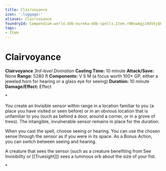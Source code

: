 ```yaml
---
title: Clairvoyance
icon: ':luggage:'
aliases: Clairvoyance
foundryId: Compendium.world.ddb-eureka-ddb-spells.Item.rN0swAgjz4UVkjQk
tags:
- Item
---
```


# Clairvoyance

**Clairvoyance**
_3rd-level Divination_
**Casting Time:** 10 minute
**Attack/Save:** None
**Range:** 5280 ft
**Components:** V S M (a focus worth 100+ GP, either a jeweled horn for hearing or a glass eye for seeing)
**Duration:** 10 minute
**Damage/Effect:** Effect

*<p>You create an Invisible sensor within range in a location familiar to you (a place you have visited or seen before) or in an obvious location that is unfamiliar to you (such as behind a door, around a corner, or in a grove of trees). The intangible, invulnerable sensor remains in place for the duration.

When you cast the spell, choose seeing or hearing. You can use the chosen sense through the sensor as if you were in its space. As a Bonus Action, you can switch between seeing and hearing.

A creature that sees the sensor (such as a creature benefiting from See Invisibility or [[Truesight]]) sees a luminous orb about the size of your fist.</p>*